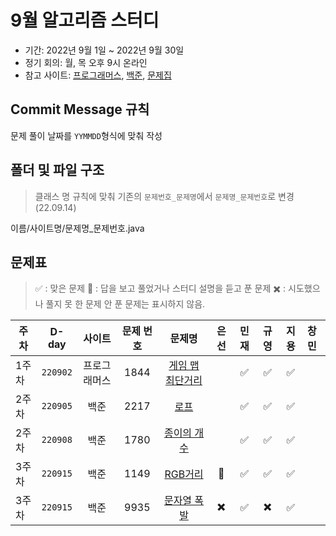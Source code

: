 9월 알고리즘 스터디
==================
- 기간: 2022년 9월 1일 ~ 2022년 9월 30일
- 정기 회의: 월, 목 오후 9시 온라인
- 참고 사이트: [프로그래머스](https://programmers.co.kr/learn/challenges),
[백준](https://www.acmicpc.net/),
[문제집](https://github.com/encrypted-def/basic-algo-lecture)

## Commit Message 규칙
문제 풀이 날짜를 `YYMMDD`형식에 맞춰 작성

## 폴더 및 파일 구조
>클래스 명 규칙에 맞춰 기존의 `문제번호_문제명`에서 `문제명_문제번호`로 변경 (22.09.14)

이름/사이트명/문제명_문제번호.java


## 문제표
>:white_check_mark: : 맞은 문제
>:small_red_triangle: : 답을 보고 풀었거나 스터디 설명을 듣고 푼 문제
>:heavy_multiplication_x: : 시도했으나 풀지 못 한 문제
>안 푼 문제는 표시하지 않음.

주차 |  D-day  | 사이트 | 문제 번호 | 문제명 | 은선 | 민재 | 규영 | 지용 | 창민
----|:-------:|:----:|:-------:|:----:|:---:|:---:|:---:|:---:|:----
1주차|`220902`|프로그래머스|1844|[게임 맵 최단거리](https://school.programmers.co.kr/learn/courses/30/lessons/1844)|| :white_check_mark: | :white_check_mark: | :white_check_mark: |
2주차|`220905`|백준|2217|[로프](https://www.acmicpc.net/problem/2217)|| :white_check_mark: | :white_check_mark: | :white_check_mark: |
2주차|`220908`|백준|1780|[종이의 개수](https://www.acmicpc.net/problem/1780)|| :white_check_mark: | :white_check_mark: | :white_check_mark: |
3주차|`220915`|백준|1149|[RGB거리](https://www.acmicpc.net/problem/1149)|:small_red_triangle:| :white_check_mark: | :white_check_mark: | :white_check_mark: |
3주차|`220915`|백준|9935|[문자열 폭발](https://www.acmicpc.net/problem/9935)|:heavy_multiplication_x:| :white_check_mark: | :heavy_multiplication_x: | :white_check_mark: |
